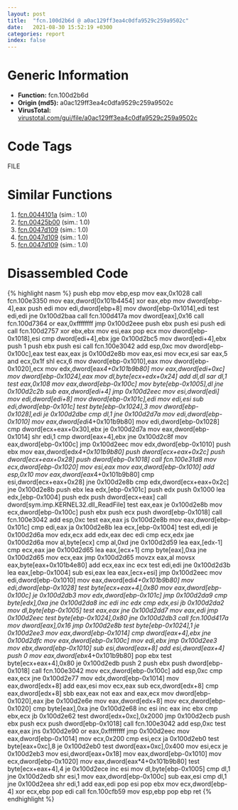 ```yaml
---
layout: post
title:  "fcn.100d2b6d @ a0ac129ff3ea4c0dfa9529c259a9502c"
date:   2021-08-30 15:52:19 +0300
categories: report
index: false
---
```


# Generic Information
- **Function:** fcn.100d2b6d
- **Origin (md5):** a0ac129ff3ea4c0dfa9529c259a9502c
- **VirusTotal:** [virustotal.com/gui/file/a0ac129ff3ea4c0dfa9529c259a9502c][virustotal_ref]

# Code Tags
<span class="tag" id="FILE">FILE</span>


# Similar Functions

1. [fcn.0044101a][similar_1_ref] (sim.: 1.0)
2. [fcn.00425b00][similar_2_ref] (sim.: 1.0)
3. [fcn.0047d109][similar_3_ref] (sim.: 1.0)
4. [fcn.0047d109][similar_4_ref] (sim.: 1.0)
5. [fcn.0047d109][similar_5_ref] (sim.: 1.0)


# Disassembled Code

{% highlight nasm %}
push ebp
mov ebp,esp
mov eax,0x1028
call fcn.100e3350
mov eax,dword[0x101b4454]
xor eax,ebp
mov dword[ebp-4],eax
push edi
mov edi,dword[ebp+8]
mov dword[ebp-0x1014],edi
test edi,edi
jne 0x100d2baa
call fcn.100d417a
mov dword[eax],0x16
call fcn.100d7364
or eax,0xffffffff
jmp 0x100d2eee
push ebx
push esi
push edi
call fcn.100d2757
xor ebx,ebx
mov esi,eax
pop ecx
mov dword[ebp-0x1018],esi
cmp dword[edi+4],ebx
jge 0x100d2bc5
mov dword[edi+4],ebx
push 1
push ebx
push esi
call fcn.100e3042
add esp,0xc
mov dword[ebp-0x100c],eax
test eax,eax
js 0x100d2e8b
mov eax,esi
mov ecx,esi
sar eax,5
and ecx,0x1f
shl ecx,6
mov dword[ebp-0x1010],eax
mov dword[ebp-0x1020],ecx
mov edx,dword[eax*4+0x101b9b80]
mov eax,dword[edi+0xc]
mov dword[ebp-0x1024],eax
mov dl,byte[ecx+edx+0x24]
add dl,dl
sar dl,1
test eax,0x108
mov eax,dword[ebp-0x100c]
mov byte[ebp-0x1005],dl
jne 0x100d2c2b
sub eax,dword[edi+4]
jmp 0x100d2eec
mov esi,dword[edi]
mov edi,dword[edi+8]
mov dword[ebp-0x101c],edi
mov edi,esi
sub edi,dword[ebp-0x101c]
test byte[ebp-0x1024],3
mov dword[ebp-0x1028],edi
je 0x100d2dbe
cmp dl,1
jne 0x100d2d7a
mov edi,dword[ebp-0x1010]
mov eax,dword[edi*4+0x101b9b80]
mov edi,dword[ebp-0x1028]
cmp dword[ecx+eax+0x30],ebx
je 0x100d2d7a
mov eax,dword[ebp-0x1014]
shr edi,1
cmp dword[eax+4],ebx
jne 0x100d2c8f
mov eax,dword[ebp-0x100c]
jmp 0x100d2eec
mov edx,dword[ebp-0x1010]
push ebx
mov eax,dword[edx*4+0x101b9b80]
push dword[ecx+eax+0x2c]
push dword[ecx+eax+0x28]
push dword[ebp-0x1018]
call fcn.100e31d8
mov ecx,dword[ebp-0x1020]
mov esi,eax
mov eax,dword[ebp-0x1010]
add esp,0x10
mov eax,dword[eax*4+0x101b9b80]
cmp esi,dword[ecx+eax+0x28]
jne 0x100d2e8b
cmp edx,dword[ecx+eax+0x2c]
jne 0x100d2e8b
push ebx
lea edx,[ebp-0x101c]
push edx
push 0x1000
lea edx,[ebp-0x1004]
push edx
push dword[ecx+eax]
call dword[sym.imp.KERNEL32.dll_ReadFile]
test eax,eax
je 0x100d2e8b
mov ecx,dword[ebp-0x100c]
push ebx
push ecx
push dword[ebp-0x1018]
call fcn.100e3042
add esp,0xc
test eax,eax
js 0x100d2e8b
mov eax,dword[ebp-0x101c]
cmp edi,eax
ja 0x100d2e8b
lea ecx,[ebp-0x1004]
test edi,edi
je 0x100d2d6a
mov edx,ecx
add edx,eax
dec edi
cmp ecx,edx
jae 0x100d2d6a
mov al,byte[ecx]
cmp al,0xd
jne 0x100d2d59
lea eax,[edx-1]
cmp ecx,eax
jae 0x100d2d65
lea eax,[ecx+1]
cmp byte[eax],0xa
jne 0x100d2d65
mov ecx,eax
jmp 0x100d2d65
movzx eax,al
movsx eax,byte[eax+0x101b4e80]
add ecx,eax
inc ecx
test edi,edi
jne 0x100d2d3b
lea eax,[ebp-0x1004]
sub esi,eax
lea eax,[ecx+esi]
jmp 0x100d2eec
mov edi,dword[ebp-0x1010]
mov eax,dword[edi*4+0x101b9b80]
mov edi,dword[ebp-0x1028]
test byte[ecx+eax+4],0x80
mov eax,dword[ebp-0x100c]
je 0x100d2db3
mov edx,dword[ebp-0x101c]
jmp 0x100d2da9
cmp byte[edx],0xa
jne 0x100d2da8
inc edi
inc edx
cmp edx,esi
jb 0x100d2da2
mov dl,byte[ebp-0x1005]
test eax,eax
jne 0x100d2dd7
mov eax,edi
jmp 0x100d2eec
test byte[ebp-0x1024],0x80
jne 0x100d2db3
call fcn.100d417a
mov dword[eax],0x16
jmp 0x100d2e8b
test byte[ebp-0x1024],1
je 0x100d2ee3
mov eax,dword[ebp-0x1014]
cmp dword[eax+4],ebx
jne 0x100d2dfc
mov eax,dword[ebp-0x100c]
mov edi,ebx
jmp 0x100d2ee3
mov ebx,dword[ebp-0x1010]
sub esi,dword[eax+8]
add esi,dword[eax+4]
push 0
mov eax,dword[ebx*4+0x101b9b80]
pop ebx
test byte[ecx+eax+4],0x80
je 0x100d2edb
push 2
push ebx
push dword[ebp-0x1018]
call fcn.100e3042
mov ecx,dword[ebp-0x100c]
add esp,0xc
cmp eax,ecx
jne 0x100d2e77
mov edx,dword[ebp-0x1014]
mov eax,dword[edx+8]
add eax,esi
mov ecx,eax
sub ecx,dword[edx+8]
cmp eax,dword[edx+8]
sbb eax,eax
not eax
and eax,ecx
mov dword[ebp-0x1020],eax
jbe 0x100d2e6e
mov eax,dword[edx+8]
mov ecx,dword[ebp-0x1020]
cmp byte[eax],0xa
jne 0x100d2e68
inc esi
inc eax
inc ebx
cmp ebx,ecx
jb 0x100d2e62
test dword[edx+0xc],0x2000
jmp 0x100d2ecb
push ebx
push ecx
push dword[ebp-0x1018]
call fcn.100e3042
add esp,0xc
test eax,eax
jns 0x100d2e90
or eax,0xffffffff
jmp 0x100d2eec
mov eax,dword[ebp-0x1014]
mov ecx,0x200
cmp esi,ecx
ja 0x100d2eb0
test byte[eax+0xc],8
je 0x100d2eb0
test dword[eax+0xc],0x400
mov esi,ecx
je 0x100d2eb3
mov esi,dword[eax+0x18]
mov eax,dword[ebp-0x1010]
mov ecx,dword[ebp-0x1020]
mov eax,dword[eax*4+0x101b9b80]
test byte[ecx+eax+4],4
je 0x100d2ece
inc esi
mov dl,byte[ebp-0x1005]
cmp dl,1
jne 0x100d2edb
shr esi,1
mov eax,dword[ebp-0x100c]
sub eax,esi
cmp dl,1
jne 0x100d2eea
shr edi,1
add eax,edi
pop esi
pop ebx
mov ecx,dword[ebp-4]
xor ecx,ebp
pop edi
call fcn.100cfb59
mov esp,ebp
pop ebp
ret
{% endhighlight %}


[similar_1_ref]: /report/fcn.0044101a@ba5ec83721de3ca10b3c9583f3b2c6a1
[similar_2_ref]: /report/fcn.00425b00@d96761eb00d2d97e2b6f5ffffed0b46a
[similar_3_ref]: /report/fcn.0047d109@912f1d013a0d6151bc7a7cef6da1b2a0
[similar_4_ref]: /report/fcn.0047d109@fb9b7d22bc1c143ac66b0575cbdd088d
[similar_5_ref]: /report/fcn.0047d109@152885a790b99953ce23874f0947b7bd
[virustotal_ref]: https://www.virustotal.com/gui/file/a0ac129ff3ea4c0dfa9529c259a9502c
